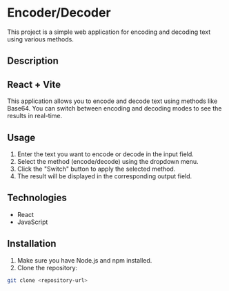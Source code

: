 # Encoder/Decoder

This project is a simple web application for encoding and decoding text using various methods.

## Description

## React + Vite

This application allows you to encode and decode text using methods like Base64. You can switch between encoding and decoding modes to see the results in real-time.

## Usage

1. Enter the text you want to encode or decode in the input field.
2. Select the method (encode/decode) using the dropdown menu.
3. Click the "Switch" button to apply the selected method.
4. The result will be displayed in the corresponding output field.

## Technologies

- React
- JavaScript

## Installation

1. Make sure you have Node.js and npm installed.
2. Clone the repository:

```bash
git clone <repository-url>
```
